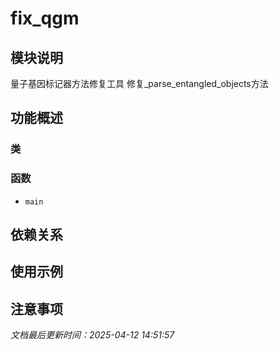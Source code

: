 # fix_qgm

## 模块说明
量子基因标记器方法修复工具
修复_parse_entangled_objects方法

## 功能概述

### 类


### 函数

- `main`

## 依赖关系

## 使用示例

## 注意事项

*文档最后更新时间：2025-04-12 14:51:57*